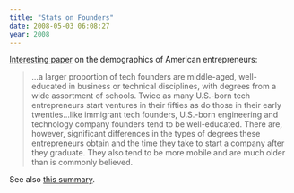 ```yaml
---
title: "Stats on Founders"
date: 2008-05-03 06:08:27
year: 2008
---
```

<a href="http://papers.ssrn.com/sol3/papers.cfm?abstract_id=1127248">Interesting paper</a> on the demographics of American entrepreneurs:
<blockquote>...a larger proportion of tech founders are middle-aged, well-educated in business or technical disciplines, with degrees from a wide assortment of schools. Twice as many U.S.-born tech entrepreneurs start ventures in their fifties as do those in their early twenties...like immigrant tech founders, U.S.-born engineering and technology company founders tend to be well-educated. There are, however, significant differences in the types of degrees these entrepreneurs obtain and the time they take to start a company after they graduate. They also tend to be more mobile and are much older than is commonly believed.</blockquote>
See also <a href="http://www.dobbscodetalk.com/index.php?option=com_myblog&amp;show=Entrepreneurs-and-Tech-Startups-Whos-Doing-What-When-.html&amp;Itemid=29">this summary</a>.
